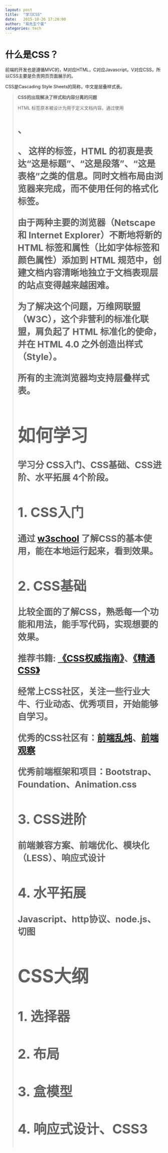 ```yaml
---
layout: post
title:  "学习CSS"
date:   2015-10-26 17:20:00
author: "易先生个蛋"
categories: tech
---
```


# 什么是CSS？
前端的开发也是遵循MVC的，M对应HTML，C对应Javascript，V对应CSS，所以CSS主要是负责网页页面展示的。

CSS是Cascading Style Sheets的简称，中文是层叠样式表。

> __CSS的出现解决了样式和内容分离的问题__
>
> HTML 标签原本被设计为用于定义文档内容。通过使用 <h1>、<p>、<table> 这样的标签，HTML 的初衷是表达“这是标题”、“这是段落”、“这是表格”之类的信息。同时文档布局由浏览器来完成，而不使用任何的格式化标签。
>
> 由于两种主要的浏览器（Netscape 和 Internet Explorer）不断地将新的 HTML 标签和属性（比如字体标签和颜色属性）添加到 HTML 规范中，创建文档内容清晰地独立于文档表现层的站点变得越来越困难。
>
> 为了解决这个问题，万维网联盟（W3C），这个非营利的标准化联盟，肩负起了 HTML 标准化的使命，并在 HTML 4.0 之外创造出样式（Style）。
>
> 所有的主流浏览器均支持层叠样式表。

# 如何学习
学习分 __CSS入门__、__CSS基础__、__CSS进阶__、__水平拓展__ 4个阶段。

## 1. CSS入门
通过 [w3school] 了解CSS的基本使用，能在本地运行起来，看到效果。

## 2. CSS基础
比较全面的了解CSS，熟悉每一个功能和用法，能手写代码，实现想要的效果。

推荐书籍: [《CSS权威指南》]、[《精通CSS》]

经常上CSS社区，关注一些行业大牛、行业动态、优秀项目，开始能够自学习。

优秀的CSS社区有：[前端乱炖]、[前端观察]

优秀前端框架和项目：Bootstrap、Foundation、Animation.css

## 3. CSS进阶
前端兼容方案、前端优化、模块化（LESS）、响应式设计

## 4. 水平拓展
Javascript、http协议、node.js、切图

# CSS大纲

## 1. 选择器

## 2. 布局

## 3. 盒模型

## 4. 响应式设计、CSS3


[w3school]:         http://www.w3school.com.cn/css/index.asp
[《CSS权威指南》]:    http://book.douban.com/subject/2308234/
[《精通CSS》]:       http://book.douban.com/subject/4736167/
[前端乱炖]:         http://www.html-js.com/
[前端观察]:         http://www.qianduan.net/